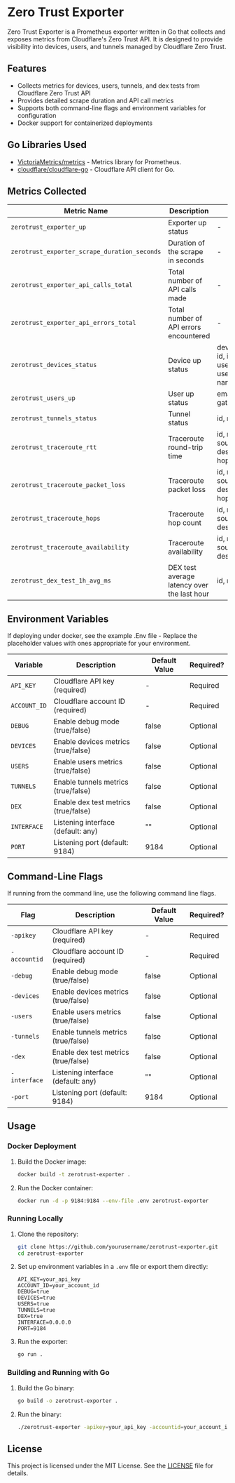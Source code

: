 # Zero Trust Exporter

Zero Trust Exporter is a Prometheus exporter written in Go that collects and exposes metrics from Cloudflare's Zero Trust API. It is designed to provide visibility into devices, users, and tunnels managed by Cloudflare Zero Trust.

## Features
- Collects metrics for devices, users, tunnels, and dex tests from Cloudflare Zero Trust API
- Provides detailed scrape duration and API call metrics
- Supports both command-line flags and environment variables for configuration
- Docker support for containerized deployments

## Go Libraries Used

- [VictoriaMetrics/metrics](https://github.com/VictoriaMetrics/metrics) - Metrics library for Prometheus.
- [cloudflare/cloudflare-go](https://github.com/cloudflare/cloudflare-go) - Cloudflare API client for Go.

## Metrics Collected

| Metric Name                                          | Description                                     | Labels                                     | Type      |
| ---------------------------------------------------- | ----------------------------------------------- | ------------------------------------------ | --------- |
| `zerotrust_exporter_up`                              | Exporter up status                              | -                                          | Gauge     |
| `zerotrust_exporter_scrape_duration_seconds`         | Duration of the scrape in seconds               | -                                          | Histogram |
| `zerotrust_exporter_api_calls_total`                 | Total number of API calls made                  | -                                          | Counter   |
| `zerotrust_exporter_api_errors_total`                | Total number of API errors encountered          | -                                          | Counter   |
| `zerotrust_devices_status`                           | Device up status                                | device_type, id, ip, user_id, user_email, name | Gauge     |
| `zerotrust_users_up`                                  | User up status                                   | email, id, gateway_seat                    | Gauge     |
| `zerotrust_tunnels_status`                           | Tunnel status                                   | id, name                                   | Gauge     |
| `zerotrust_traceroute_rtt`                           | Traceroute round-trip time                      | id, name, source, destination, hop          | Gauge     |
| `zerotrust_traceroute_packet_loss`                  | Traceroute packet loss                          | id, name, source, destination, hop          | Gauge     |
| `zerotrust_traceroute_hops`                         | Traceroute hop count                            | id, name, source, destination               | Gauge     |
| `zerotrust_traceroute_availability`                 | Traceroute availability                         | id, name, source, destination               | Gauge     |
| `zerotrust_dex_test_1h_avg_ms`                     | DEX test average latency over the last hour     | id, name                                   | Gauge     |


## Environment Variables

If deploying under docker, see the example .Env file - Replace the placeholder values with ones appropriate for your environment. 


| Variable      | Description                                    | Default Value | Required? |
| ------------- | ---------------------------------------------- | ------------- | ------------- |
| `API_KEY`     | Cloudflare API key (required)                  | -             | Required          |
| `ACCOUNT_ID`  | Cloudflare account ID (required)               | -             | Required          |
| `DEBUG`       | Enable debug mode (true/false)                 | false         | Optional          |
| `DEVICES`     | Enable devices metrics (true/false)            | false         | Optional          |
| `USERS`       | Enable users metrics (true/false)              | false         | Optional          |
| `TUNNELS`     | Enable tunnels metrics (true/false)            | false         | Optional          |
| `DEX`         | Enable dex test metrics (true/false)           | false         | Optional          |
| `INTERFACE`   | Listening interface (default: any)             | ""            | Optional          |
| `PORT`        | Listening port (default: 9184)                 | 9184          | Optional          |

## Command-Line Flags

If running from the command line, use the following command line flags. 

| Flag          | Description                                    | Default Value | Required? |
| ------------- | ---------------------------------------------- | ------------- | ------------- |
| `-apikey`     | Cloudflare API key (required)                  | -             | Required          |
| `-accountid`  | Cloudflare account ID (required)               | -             | Required          |
| `-debug`      | Enable debug mode (true/false)                 | false         | Optional          |
| `-devices`    | Enable devices metrics (true/false)            | false         | Optional          |
| `-users`      | Enable users metrics (true/false)              | false         | Optional          |
| `-tunnels`    | Enable tunnels metrics (true/false)            | false         | Optional          |
| `-dex`        | Enable dex test metrics (true/false)           | false         | Optional          |
| `-interface`  | Listening interface (default: any)             | ""            | Optional          |
| `-port`       | Listening port (default: 9184)                 | 9184          | Optional          |

## Usage

### Docker Deployment

1. Build the Docker image:

    ```sh
    docker build -t zerotrust-exporter .
    ```

2. Run the Docker container:

    ```sh
    docker run -d -p 9184:9184 --env-file .env zerotrust-exporter
    ```
### Running Locally

1. Clone the repository:

    ```sh
    git clone https://github.com/yourusername/zerotrust-exporter.git
    cd zerotrust-exporter
    ```

2. Set up environment variables in a `.env` file or export them directly:

    ```plaintext
    API_KEY=your_api_key
    ACCOUNT_ID=your_account_id
    DEBUG=true
    DEVICES=true
    USERS=true
    TUNNELS=true
    DEX=true
    INTERFACE=0.0.0.0
    PORT=9184
    ```

3. Run the exporter:

    ```sh
    go run .
    ```

### Building and Running with Go

1. Build the Go binary:

    ```sh
    go build -o zerotrust-exporter .
    ```

2. Run the binary:

    ```sh
    ./zerotrust-exporter -apikey=your_api_key -accountid=your_account_id -debug=true -devices=true -users=true -tunnels=true -dex=true -interface=0.0.0.0 -port=9184
    ```



## License

This project is licensed under the MIT License. See the [LICENSE](LICENSE) file for details.
